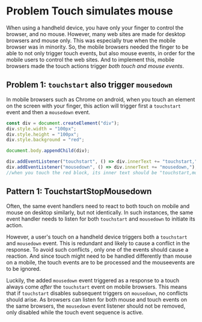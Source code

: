 # Problem Touch simulates mouse

When using a handheld device, you have only your finger to control the browser, and no mouse.
However, many web sites are made for desktop browsers and mouse only. 
This was especially true when the mobile browser was in minority. 
So, the mobile browsers needed the finger to be able to not only trigger touch events, 
but also mouse events, in order for the mobile users to control the web sites.
And to implement this, mobile browsers made the touch actions trigger *both touch and mouse events*.
 
## Problem 1: `touchstart` also trigger `mousedown`

In mobile browsers such as Chrome on android, when you touch an element on the screen with your finger,
this action will trigger first a `touchstart` event and then a `mousedown` event.

```javascript
const div = document.createElement("div");
div.style.width = "100px";
div.style.height = "100px";
div.style.background = "red";

document.body.appendChild(div);

div.addEventListener("touchstart", () => div.innerText += "touchstart,");
div.addEventListener("mousedown", () => div.innerText += "mousedown,");
//when you touch the red block, its inner text should be "touchstart,mousedown,".
```

## Pattern 1: TouchstartStopMousedown

Often, the same event handlers need to react to both touch on mobile and mouse on desktop similarly, 
but not identically.
In such instances, the same event handler needs to listen for both `touchstart` and `mousedown` 
to initiate its action.

However, a user's touch on a handheld device triggers both a `touchstart` and `mousedown` event.
This is redundant and likely to cause a conflict in the response.
To avoid such conflicts , only one of the events should cause a reaction.
And since touch might need to be handled differently than mouse on a mobile, 
the touch events are to be processed and the mouseevents are to be ignored.

Luckily, the added `mousedown` event triggered as a response to a touch always
come *after* the `touchstart` event on mobile browsers.
This means that if `touchstart` disables subsequent triggers on `mousedown`,
no conflicts should arise.
As browsers can listen for both mouse and touch events on the same browsers,
the `mousedown` event listener should not be removed, only disabled while the touch event sequence is active.
